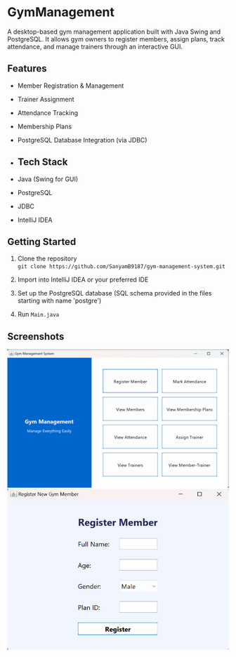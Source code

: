 # GymManagement
A desktop-based gym management application built with Java Swing and PostgreSQL. It allows gym owners to register members, assign plans, track attendance, and manage trainers through an interactive GUI.

## Features
- Member Registration & Management  
- Trainer Assignment  
- Attendance Tracking  
- Membership Plans  
- PostgreSQL Database Integration (via JDBC)

- ## Tech Stack
- Java (Swing for GUI)
- PostgreSQL
- JDBC
- IntelliJ IDEA

## Getting Started
1. Clone the repository  
   `git clone https://github.com/SanyamB9187/gym-management-system.git`

2. Import into IntelliJ IDEA or your preferred IDE  
3. Set up the PostgreSQL database (SQL schema provided in the files starting with name 'postgre')  
4. Run `Main.java`
   
## Screenshots
![Main Menu](Mainmenu.png)
![Member Registration](image.png)


